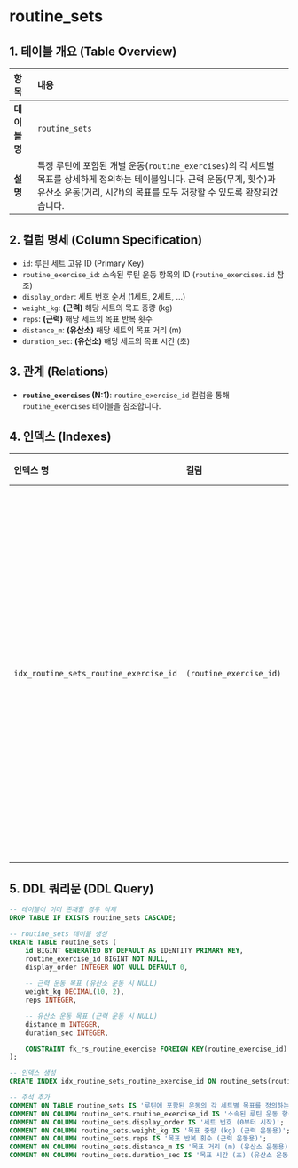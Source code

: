 # routine_sets

## 1. 테이블 개요 (Table Overview)
| 항목 | 내용 |
| :--- | :--- |
| **테이블 명** | `routine_sets` |
| **설명** | 특정 루틴에 포함된 개별 운동(`routine_exercises`)의 각 세트별 목표를 상세하게 정의하는 테이블입니다. 근력 운동(무게, 횟수)과 유산소 운동(거리, 시간)의 목표를 모두 저장할 수 있도록 확장되었습니다. |

## 2. 컬럼 명세 (Column Specification)
- `id`: 루틴 세트 고유 ID (Primary Key)
- `routine_exercise_id`: 소속된 루틴 운동 항목의 ID (`routine_exercises.id` 참조)
- `display_order`: 세트 번호 순서 (1세트, 2세트, ...)
- `weight_kg`: **(근력)** 해당 세트의 목표 중량 (kg)
- `reps`: **(근력)** 해당 세트의 목표 반복 횟수
- `distance_m`: **(유산소)** 해당 세트의 목표 거리 (m)
- `duration_sec`: **(유산소)** 해당 세트의 목표 시간 (초)

## 3. 관계 (Relations)
- **`routine_exercises` (N:1)**: `routine_exercise_id` 컬럼을 통해 `routine_exercises` 테이블을 참조합니다.

## 4. 인덱스 (Indexes)
| 인덱스 명 | 컬럼 | 설명 |
| :--- | :--- | :--- |
| `idx_routine_sets_routine_exercise_id` | `(routine_exercise_id)` | 특정 운동에 속한 모든 목표 세트를 빠르게 조회하기 위해 사용됩니다. |

## 5. DDL 쿼리문 (DDL Query)
```sql
-- 테이블이 이미 존재할 경우 삭제
DROP TABLE IF EXISTS routine_sets CASCADE;

-- routine_sets 테이블 생성
CREATE TABLE routine_sets (
    id BIGINT GENERATED BY DEFAULT AS IDENTITY PRIMARY KEY,
    routine_exercise_id BIGINT NOT NULL,
    display_order INTEGER NOT NULL DEFAULT 0,
    
    -- 근력 운동 목표 (유산소 운동 시 NULL)
    weight_kg DECIMAL(10, 2),
    reps INTEGER,

    -- 유산소 운동 목표 (근력 운동 시 NULL)
    distance_m INTEGER,
    duration_sec INTEGER,

    CONSTRAINT fk_rs_routine_exercise FOREIGN KEY(routine_exercise_id) REFERENCES routine_exercises(id) ON DELETE CASCADE
);

-- 인덱스 생성
CREATE INDEX idx_routine_sets_routine_exercise_id ON routine_sets(routine_exercise_id);

-- 주석 추가
COMMENT ON TABLE routine_sets IS '루틴에 포함된 운동의 각 세트별 목표를 정의하는 테이블';
COMMENT ON COLUMN routine_sets.routine_exercise_id IS '소속된 루틴 운동 항목의 ID (routine_exercises.id 참조)';
COMMENT ON COLUMN routine_sets.display_order IS '세트 번호 (0부터 시작)';
COMMENT ON COLUMN routine_sets.weight_kg IS '목표 중량 (kg) (근력 운동용)';
COMMENT ON COLUMN routine_sets.reps IS '목표 반복 횟수 (근력 운동용)';
COMMENT ON COLUMN routine_sets.distance_m IS '목표 거리 (m) (유산소 운동용)';
COMMENT ON COLUMN routine_sets.duration_sec IS '목표 시간 (초) (유산소 운동용)';
```